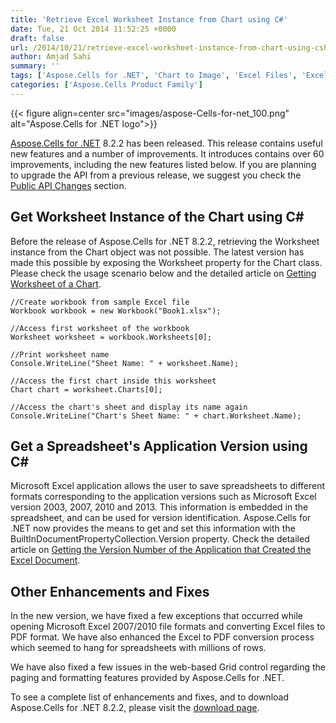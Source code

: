 ```yaml
---
title: 'Retrieve Excel Worksheet Instance from Chart using C#'
date: Tue, 21 Oct 2014 11:52:25 +0000
draft: false
url: /2014/10/21/retrieve-excel-worksheet-instance-from-chart-using-csharp/
author: Amjad Sahi
summary: ''
tags: ['Aspose.Cells for .NET', 'Chart to Image', 'Excel Files', 'Excel to PDF', 'PivotTables', 'Spreadsheet Version', 'Workbook Properties', 'charts', 'spreadsheet']
categories: ['Aspose.Cells Product Family']
---
```




{{< figure align=center src="images/aspose-Cells-for-net_100.png" alt="Aspose.Cells for .NET logo">}}


[Aspose.Cells for .NET][1] 8.2.2 has been released. This release contains useful new features and a number of improvements. It introduces contains over 60 improvements, including the new features listed below. If you are planning to upgrade the API from a previous release, we suggest you check the [Public API Changes][2] section.

## Get Worksheet Instance of the Chart using C#

Before the release of Aspose.Cells for .NET 8.2.2, retrieving the Worksheet instance from the Chart object was not possible. The latest version has made this possible by exposing the Worksheet property for the Chart class. Please check the usage scenario below and the detailed article on [Getting Worksheet of a Chart][3].

```
//Create workbook from sample Excel file
Workbook workbook = new Workbook("Book1.xlsx");

//Access first worksheet of the workbook
Worksheet worksheet = workbook.Worksheets[0];

//Print worksheet name
Console.WriteLine("Sheet Name: " + worksheet.Name);

//Access the first chart inside this worksheet
Chart chart = worksheet.Charts[0];

//Access the chart's sheet and display its name again
Console.WriteLine("Chart's Sheet Name: " + chart.Worksheet.Name);
```

## Get a Spreadsheet's Application Version using C#

Microsoft Excel application allows the user to save spreadsheets to different formats corresponding to the application versions such as Microsoft Excel version 2003, 2007, 2010 and 2013. This information is embedded in the spreadsheet, and can be used for version identification. Aspose.Cells for .NET now provides the means to get and set this information with the BuiltInDocumentPropertyCollection.Version property. Check the detailed article on [Getting the Version Number of the Application that Created the Excel Document][4].

## Other Enhancements and Fixes

In the new version, we have fixed a few exceptions that occurred while opening Microsoft Excel 2007/2010 file formats and converting Excel files to PDF format. We have also enhanced the Excel to PDF conversion process which seemed to hang for spreadsheets with millions of rows.

We have also fixed a few issues in the web-based Grid control regarding the paging and formatting features provided by Aspose.Cells for .NET.

To see a complete list of enhancements and fixes, and to download Aspose.Cells for .NET 8.2.2, please visit the [download page][5].




[1]: https://products.aspose.com/cells/net
[2]: https://docs.aspose.com/cells/net/migrating-from-earlier-versions-of-aspose-cells/
[3]: https://docs.aspose.com/cells/net/get-worksheet-of-the-chart/
[4]: https://docs.aspose.com/cells/net/get-the-version-number-of-the-application-that-created-the-excel-document/
[5]: https://downloads.aspose.com/cells/net




